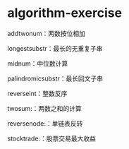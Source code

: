 # algorithm-exercise

addtwonum：两数按位相加

longestsubstr：最长的无重复子串

midnum：中位数计算

palindromicsubstr：最长回文子串

reverseint：整数反序

twosum:：两数之和的计算

reversenode:：单链表反转

stocktrade:：股票交易最大收益